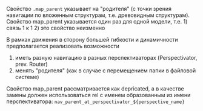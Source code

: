 Свойство `.map_parent` указывает на "родителя" (с точки зрения навигации по вложенным структурам, т.е. древовидным структурам). Свойство map_parent указывается один раз для одной модели, т.е. 1) связь 1 к 1 2) это свойство неизменно

В рамках движения в сторону большей гибкости и динамичности предполагается реализовать возможности
1) иметь разную навигацию в разных перспективаторах (Perspectivator, prev. Router)
2) менять "родителя" (как в случае с перемещением папки в файловой системе)

Свойство map_parent рассматривается как depricated, а в качестве замены должен использоваться rel с именем образованным из имени перспективатора: `nav_parent_at_perspectivator_${perspective_name}`
